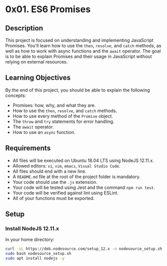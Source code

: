 # 0x01. ES6 Promises

## Description
This project is focused on understanding and implementing JavaScript Promises. You'll learn how to use the `then`, `resolve`, and `catch` methods, as well as how to work with async functions and the `await` operator. The goal is to be able to explain Promises and their usage in JavaScript without relying on external resources.

## Learning Objectives
By the end of this project, you should be able to explain the following concepts:
- Promises: how, why, and what they are.
- How to use the `then`, `resolve`, and `catch` methods.
- How to use every method of the `Promise` object.
- The `throw` and `try` statements for error handling.
- The `await` operator.
- How to use an `async` function.

## Requirements
- All files will be executed on Ubuntu 18.04 LTS using NodeJS 12.11.x.
- Allowed editors: `vi`, `vim`, `emacs`, `Visual Studio Code`.
- All files should end with a new line.
- A `README.md` file at the root of the project folder is mandatory.
- Your code should use the `.js` extension.
- Your code will be tested using Jest and the command `npm run test`.
- Your code will be verified against lint using ESLint.
- All of your functions must be exported.

## Setup
### Install NodeJS 12.11.x
In your home directory:
```bash
curl -sL https://deb.nodesource.com/setup_12.x -o nodesource_setup.sh
sudo bash nodesource_setup.sh
sudo apt install nodejs -y


